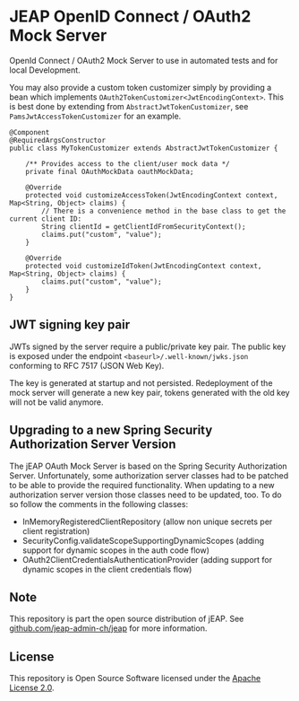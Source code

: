 # JEAP OpenID Connect / OAuth2 Mock Server

OpenId Connect / OAuth2 Mock Server to use in automated tests and for local Development.

You may also provide a custom token customizer simply by providing a bean which
implements `OAuth2TokenCustomizer<JwtEncodingContext>`.
This is best done by extending from `AbstractJwtTokenCustomizer`, see `PamsJwtAccessTokenCustomizer` for an example.

```
@Component
@RequiredArgsConstructor
public class MyTokenCustomizer extends AbstractJwtTokenCustomizer {

    /** Provides access to the client/user mock data */
    private final OAuthMockData oauthMockData; 

    @Override
    protected void customizeAccessToken(JwtEncodingContext context, Map<String, Object> claims) {
        // There is a convenience method in the base class to get the current client ID:
        String clientId = getClientIdFromSecurityContext();
        claims.put("custom", "value");
    }

    @Override
    protected void customizeIdToken(JwtEncodingContext context, Map<String, Object> claims) {
        claims.put("custom", "value");
    }
}
```

## JWT signing key pair

JWTs signed by the server require a public/private key pair. The public key is exposed under the endpoint
`<baseurl>/.well-known/jwks.json` conforming to RFC 7517 (JSON Web Key).

The key is generated at startup and not persisted. Redeployment of the mock server will generate a new key pair, tokens
generated with the old key will not be valid anymore.

## Upgrading to a new Spring Security Authorization Server Version
The jEAP OAuth Mock Server is based on the Spring Security Authorization Server. Unfortunately, some authorization server classes
had to be patched to be able to provide the required functionality. When updating to a new authorization server version
those classes need to be updated, too. To do so follow the comments in the following classes:

 * InMemoryRegisteredClientRepository (allow non unique secrets per client registration)
 * SecurityConfig.validateScopeSupportingDynamicScopes (adding support for dynamic scopes in the auth code flow)
 * OAuth2ClientCredentialsAuthenticationProvider (adding support for dynamic scopes in the client credentials flow)

## Note

This repository is part the open source distribution of jEAP. See [github.com/jeap-admin-ch/jeap](https://github.com/jeap-admin-ch/jeap)
for more information.

## License

This repository is Open Source Software licensed under the [Apache License 2.0](./LICENSE).